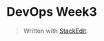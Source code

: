 # DevOps Week3






> Written with [StackEdit](https://stackedit.io/).
<!--stackedit_data:
eyJoaXN0b3J5IjpbNTYyNjE4MTQ3XX0=
-->